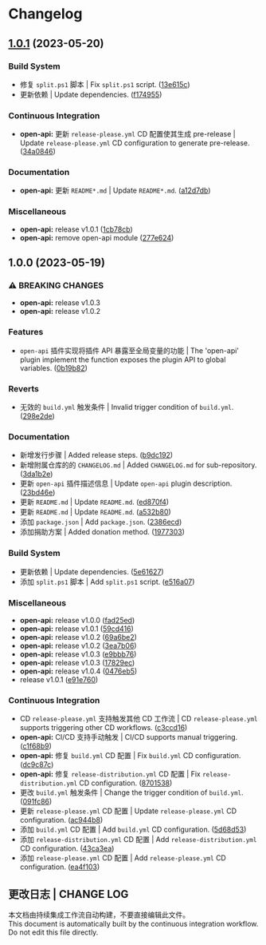 # Changelog

## [1.0.1](https://github.com/Zuoqiu-Yingyi/siyuan-plugin-open-api/compare/v1.0.0...v1.0.1) (2023-05-20)


### Build System

* 修复 `split.ps1` 脚本 | Fix `split.ps1` script. ([13e615c](https://github.com/Zuoqiu-Yingyi/siyuan-plugin-open-api/commit/13e615caf86f0775dce380aeb75430970e62c828))
* 更新依赖 | Update dependencies. ([f174955](https://github.com/Zuoqiu-Yingyi/siyuan-plugin-open-api/commit/f17495508dc7c6b580a08c521de2d29b3df814b6))


### Continuous Integration

* **open-api:** 更新 `release-please.yml` CD 配置使其生成 pre-release | Update `release-please.yml` CD configuration to generate pre-release. ([34a0846](https://github.com/Zuoqiu-Yingyi/siyuan-plugin-open-api/commit/34a0846cbc57629991eceba2fcc3b32464bd4cee))


### Documentation

* **open-api:** 更新 `README*.md` | Update `README*.md`. ([a12d7db](https://github.com/Zuoqiu-Yingyi/siyuan-plugin-open-api/commit/a12d7dbab7dd1e648c863d4d8e4772c15e3dde63))


### Miscellaneous

* **open-api:** release v1.0.1 ([1cb78cb](https://github.com/Zuoqiu-Yingyi/siyuan-plugin-open-api/commit/1cb78cbfb7b7f15e5ca31a96ed9796cc1a860b0d))
* **open-api:** remove open-api module ([277e624](https://github.com/Zuoqiu-Yingyi/siyuan-plugin-open-api/commit/277e6241b686b83f1b0a1b2644cda6b990628f4f))

## 1.0.0 (2023-05-19)


### ⚠ BREAKING CHANGES

* **open-api:** release v1.0.3
* **open-api:** release v1.0.2

### Features

* `open-api` 插件实现将插件 API 暴露至全局变量的功能 | The 'open-api' plugin implement the function exposes the plugin API to global variables. ([0b19b82](https://github.com/Zuoqiu-Yingyi/siyuan-plugin-open-api/commit/0b19b823b194b080aee21e304717bc4af0ac569c))


### Reverts

* 无效的 `build.yml` 触发条件 | Invalid trigger condition of `build.yml`. ([298e2de](https://github.com/Zuoqiu-Yingyi/siyuan-plugin-open-api/commit/298e2de2f400f18cffb15496c6c4ecd0c01a0821))


### Documentation

* 新增发行步骤 | Added release steps. ([b9dc192](https://github.com/Zuoqiu-Yingyi/siyuan-plugin-open-api/commit/b9dc19250ece03123c640bcc0890dae8a53f4d44))
* 新增附属仓库的的 `CHANGELOG.md` | Added `CHANGELOG.md` for sub-repository. ([3da1b2e](https://github.com/Zuoqiu-Yingyi/siyuan-plugin-open-api/commit/3da1b2e4a852ff0136c5dc9e5dad878e9a68cbd0))
* 更新 `open-api` 插件描述信息 | Update `open-api` plugin description. ([23bd46e](https://github.com/Zuoqiu-Yingyi/siyuan-plugin-open-api/commit/23bd46e0f5f59edbbd6674079221c13b58daeb40))
* 更新 `README.md` | Update `README.md`. ([ed870f4](https://github.com/Zuoqiu-Yingyi/siyuan-plugin-open-api/commit/ed870f4c38c141a022bc36e58a55e4c71b99ff5c))
* 更新 `README.md` | Update `README.md`. ([a532b80](https://github.com/Zuoqiu-Yingyi/siyuan-plugin-open-api/commit/a532b8004c98d3b3d6557bbcb431746aa7bb94f5))
* 添加 `package.json` | Add `package.json`. ([2386ecd](https://github.com/Zuoqiu-Yingyi/siyuan-plugin-open-api/commit/2386ecd97910d9448cffabd3fc71fbe1bce11a4c))
* 添加捐助方案 | Added donation method. ([1977303](https://github.com/Zuoqiu-Yingyi/siyuan-plugin-open-api/commit/197730335e8b57d4ba510b34193e80e3fe28db5e))


### Build System

* 更新依赖 | Update dependencies. ([5e61627](https://github.com/Zuoqiu-Yingyi/siyuan-plugin-open-api/commit/5e61627c83fa72a156aab338583198a085c5f180))
* 添加 `split.ps1` 脚本 | Add `split.ps1` script. ([e516a07](https://github.com/Zuoqiu-Yingyi/siyuan-plugin-open-api/commit/e516a07d87cb7261d450954a9002100e8c4326d4))


### Miscellaneous

* **open-api:** release v1.0.0 ([fad25ed](https://github.com/Zuoqiu-Yingyi/siyuan-plugin-open-api/commit/fad25ed370739f483679241b2f1cc3a3a4053cc8))
* **open-api:** release v1.0.1 ([59cd416](https://github.com/Zuoqiu-Yingyi/siyuan-plugin-open-api/commit/59cd4160dff75945dc86119e3f7740076d0a051b))
* **open-api:** release v1.0.2 ([69a6be2](https://github.com/Zuoqiu-Yingyi/siyuan-plugin-open-api/commit/69a6be2cf13fba1e7248cfcae658ae7609ae65b2))
* **open-api:** release v1.0.2 ([3ea7b06](https://github.com/Zuoqiu-Yingyi/siyuan-plugin-open-api/commit/3ea7b069c447430990a0172f94b5849594f4e334))
* **open-api:** release v1.0.3 ([e9bbb76](https://github.com/Zuoqiu-Yingyi/siyuan-plugin-open-api/commit/e9bbb76c7b94e59eeaef06df90b9026d39366350))
* **open-api:** release v1.0.3 ([17829ec](https://github.com/Zuoqiu-Yingyi/siyuan-plugin-open-api/commit/17829ec97f3b7ae1c811304274f5b8d688208ab3))
* **open-api:** release v1.0.4 ([0476eb5](https://github.com/Zuoqiu-Yingyi/siyuan-plugin-open-api/commit/0476eb535586dc42e54698a19ef63811219b4597))
* release v1.0.1 ([e91e760](https://github.com/Zuoqiu-Yingyi/siyuan-plugin-open-api/commit/e91e760f62ee2a48782e90f2ce4f6e7b7303783f))


### Continuous Integration

* CD `release-please.yml` 支持触发其他 CD 工作流 | CD `release-please.yml` supports triggering other CD workflows. ([c3ccd16](https://github.com/Zuoqiu-Yingyi/siyuan-plugin-open-api/commit/c3ccd16a65d7079e9c18a5fa6ec17073e2be5985))
* **open-api:** CI/CD 支持手动触发 | CI/CD supports manual triggering. ([c1f68b9](https://github.com/Zuoqiu-Yingyi/siyuan-plugin-open-api/commit/c1f68b9132452e3c650a96de81730e1389d68783))
* **open-api:** 修复 `build.yml` CD 配置 | Fix `build.yml` CD configuration. ([dc9c87c](https://github.com/Zuoqiu-Yingyi/siyuan-plugin-open-api/commit/dc9c87cf68935dd1687a71b679a604bf8ed58b4e))
* **open-api:** 修复 `release-distribution.yml` CD 配置 | Fix `release-distribution.yml` CD configuration. ([8701538](https://github.com/Zuoqiu-Yingyi/siyuan-plugin-open-api/commit/87015382386e5d78b91f6d24770fd8f61b87bfa1))
* 更改 `build.yml` 触发条件 | Change the trigger condition of `build.yml`. ([091fc86](https://github.com/Zuoqiu-Yingyi/siyuan-plugin-open-api/commit/091fc86519b0ad482b173eeeadccd3dc7a672ebd))
* 更新 `release-please.yml` CD 配置 | Update `release-please.yml` CD configuration. ([ac944b8](https://github.com/Zuoqiu-Yingyi/siyuan-plugin-open-api/commit/ac944b8d77faa84f250b856286dae45edaf8e858))
* 添加 `build.yml` CD 配置 | Add `build.yml` CD configuration. ([5d68d53](https://github.com/Zuoqiu-Yingyi/siyuan-plugin-open-api/commit/5d68d53689aa4f1e5bbf8d921eacd7bb0288f3e8))
* 添加 `release-distribution.yml` CD 配置 | Add `release-distribution.yml` CD configuration. ([43ca3ea](https://github.com/Zuoqiu-Yingyi/siyuan-plugin-open-api/commit/43ca3eafb0a1f4577a7aa9f817359698e99fcae4))
* 添加 `release-please.yml` CD 配置 | Add `release-please.yml` CD configuration. ([ea4f103](https://github.com/Zuoqiu-Yingyi/siyuan-plugin-open-api/commit/ea4f103a9dca2c12f9b805e3b6883559d6d8c50a))

## 更改日志 | CHANGE LOG

本文档由持续集成工作流自动构建，不要直接编辑此文件。  
This document is automatically built by the continuous integration workflow. Do not edit this file directly.
